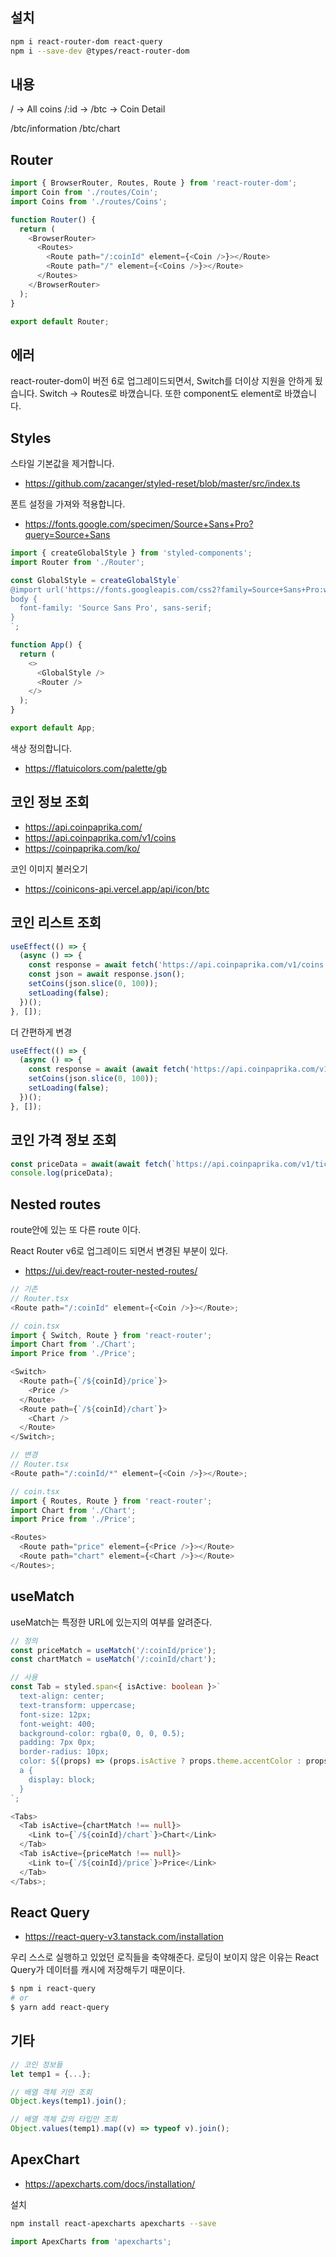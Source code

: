 ## 설치

```bash
npm i react-router-dom react-query
npm i --save-dev @types/react-router-dom
```

## 내용

/ -> All coins
/:id -> /btc -> Coin Detail

/btc/information
/btc/chart

## Router

```ts
import { BrowserRouter, Routes, Route } from 'react-router-dom';
import Coin from './routes/Coin';
import Coins from './routes/Coins';

function Router() {
  return (
    <BrowserRouter>
      <Routes>
        <Route path="/:coinId" element={<Coin />}></Route>
        <Route path="/" element={<Coins />}></Route>
      </Routes>
    </BrowserRouter>
  );
}

export default Router;
```

## 에러

react-router-dom이 버전 6로 업그레이드되면서, Switch를 더이상 지원을 안하게 됬습니다. Switch -> Routes로 바꼈습니다. 또한 component도 element로 바꼈습니다.

## Styles

스타일 기본값을 제거합니다.

- https://github.com/zacanger/styled-reset/blob/master/src/index.ts

폰트 설정을 가져와 적용합니다.

- https://fonts.google.com/specimen/Source+Sans+Pro?query=Source+Sans

```ts
import { createGlobalStyle } from 'styled-components';
import Router from './Router';

const GlobalStyle = createGlobalStyle`
@import url('https://fonts.googleapis.com/css2?family=Source+Sans+Pro:wght@300&display=swap');
body {
  font-family: 'Source Sans Pro', sans-serif;
}
`;

function App() {
  return (
    <>
      <GlobalStyle />
      <Router />
    </>
  );
}

export default App;
```

색상 정의합니다.

- https://flatuicolors.com/palette/gb

## 코인 정보 조회

- https://api.coinpaprika.com/
- https://api.coinpaprika.com/v1/coins
- https://coinpaprika.com/ko/

코인 이미지 불러오기

- https://coinicons-api.vercel.app/api/icon/btc

## 코인 리스트 조회

```ts
useEffect(() => {
  (async () => {
    const response = await fetch('https://api.coinpaprika.com/v1/coins');
    const json = await response.json();
    setCoins(json.slice(0, 100));
    setLoading(false);
  })();
}, []);
```

더 간편하게 변경

```ts
useEffect(() => {
  (async () => {
    const response = await (await fetch('https://api.coinpaprika.com/v1/coins')).json();
    setCoins(json.slice(0, 100));
    setLoading(false);
  })();
}, []);
```

## 코인 가격 정보 조회

```ts
const priceData = await(await fetch(`https://api.coinpaprika.com/v1/tickers/${coinId}`)).json();
console.log(priceData);
```

## Nested routes

route안에 있는 또 다른 route 이다.

React Router v6로 업그레이드 되면서 변경된 부분이 있다.

- https://ui.dev/react-router-nested-routes/

```ts
// 기존
// Router.tsx
<Route path="/:coinId" element={<Coin />}></Route>;

// coin.tsx
import { Switch, Route } from 'react-router';
import Chart from './Chart';
import Price from './Price';

<Switch>
  <Route path={`/${coinId}/price`}>
    <Price />
  </Route>
  <Route path={`/${coinId}/chart`}>
    <Chart />
  </Route>
</Switch>;
```

```ts
// 변경
// Router.tsx
<Route path="/:coinId/*" element={<Coin />}></Route>;

// coin.tsx
import { Routes, Route } from 'react-router';
import Chart from './Chart';
import Price from './Price';

<Routes>
  <Route path="price" element={<Price />}></Route>
  <Route path="chart" element={<Chart />}></Route>
</Routes>;
```

## useMatch

useMatch는 특정한 URL에 있는지의 여부를 알려준다.

```ts
// 정의
const priceMatch = useMatch('/:coinId/price');
const chartMatch = useMatch('/:coinId/chart');

// 사용
const Tab = styled.span<{ isActive: boolean }>`
  text-align: center;
  text-transform: uppercase;
  font-size: 12px;
  font-weight: 400;
  background-color: rgba(0, 0, 0, 0.5);
  padding: 7px 0px;
  border-radius: 10px;
  color: ${(props) => (props.isActive ? props.theme.accentColor : props.theme.textColor)};
  a {
    display: block;
  }
`;

<Tabs>
  <Tab isActive={chartMatch !== null}>
    <Link to={`/${coinId}/chart`}>Chart</Link>
  </Tab>
  <Tab isActive={priceMatch !== null}>
    <Link to={`/${coinId}/price`}>Price</Link>
  </Tab>
</Tabs>;
```

## React Query

- https://react-query-v3.tanstack.com/installation

우리 스스로 실행하고 있었던 로직들을 축약해준다.
로딩이 보이지 않은 이유는 React Query가 데이터를 캐시에 저장해두기 때문이다.

```bash
$ npm i react-query
# or
$ yarn add react-query
```

## 기타

```js
// 코인 정보들
let temp1 = {...};

// 배열 객체 키만 조회
Object.keys(temp1).join();

// 배열 객체 값의 타입만 조회
Object.values(temp1).map((v) => typeof v).join();
```

## ApexChart

- https://apexcharts.com/docs/installation/

설치

```bash
npm install react-apexcharts apexcharts --save
```

```js
import ApexCharts from 'apexcharts';
```

